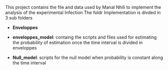 
This project contains the file and data used by Manal Nhili to implement
the analysis of the experimental Infection The foldr Implementation is
divded in 3 sub folders 

- **Enveloppes** 

- **enveloppes_model**: containg the
scripts and files used for estimating the probability of estimation once
the time interval is divided in enveloppes 

- **Null_model**: scripts for the
null model when probability is constant along the time interval
